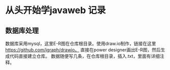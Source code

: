 # 从头开始学javaweb 记录
## 数据库处理
数据库采用mysql，这里E-R图在仓库根目录。使用draw.io制作，链接在这里 https://github.com/jgraph/drawio。
直接在power designer画出E-R图，然后生成代码直接建立仓库。
数据随便写几条，在仓库根目录，插入.txt，里面有详细注释。

